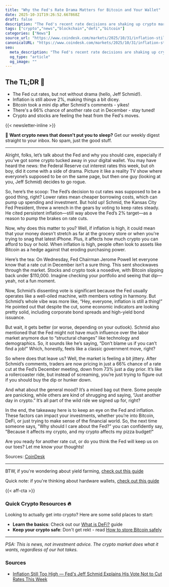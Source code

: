 ```yaml
---
title: "Why the Fed's Rate Drama Matters for Bitcoin and Your Wallet"
date: 2025-10-31T19:26:52.667868Z
draft: false
description: "The Fed's recent rate decisions are shaking up crypto markets. Learn how inflation and interest rates influence Bitcoin and DeFi trends."
tags: ["crypto","news","blockchain","defi","bitcoin"]
categories: ["News"]
source_url: "https://www.coindesk.com/markets/2025/10/31/inflation-still-too-high-fed-s-jeff-schmid-explains-his-vote-not-to-cut-rates-this-week"
canonicalURL: "https://www.coindesk.com/markets/2025/10/31/inflation-still-too-high-fed-s-jeff-schmid-explains-his-vote-not-to-cut-rates-this-week"
seo:
  meta_description: "The Fed's recent rate decisions are shaking up crypto markets. Learn how inflation and interest rates influence Bitcoin and DeFi trends."
  og_type: "article"
  og_image: ""
---
```


## The TL;DR 📝

- The Fed cut rates, but not without drama (hello, Jeff Schmid!).
- Inflation is still above 2%, making things a bit dicey.
- Bitcoin took a mini dip after Schmid's comments - yikes!
- There's a 66% chance of another rate cut in December - stay tuned!
- Crypto and stocks are feeling the heat from the Fed's moves.

{{< newsletter-inline >}}

📧 **Want crypto news that doesn't put you to sleep?** Get our weekly digest straight to your inbox. No spam, just the good stuff.

---

Alright, folks, let’s talk about the Fed and why you should care, especially if you’ve got some crypto tucked away in your digital wallet. You may have heard the news: the Federal Reserve cut interest rates this week, but oh boy, did it come with a side of drama. Picture it like a reality TV show where everyone’s supposed to be on the same page, but then one guy (looking at you, Jeff Schmid) decides to go rogue.

So, here’s the scoop: The Fed’s decision to cut rates was supposed to be a good thing, right? Lower rates mean cheaper borrowing costs, which can pump up spending and investment. But hold up! Schmid, the Kansas City Fed President, threw a wrench in the gears by voting to keep rates steady. He cited persistent inflation—still way above the Fed’s 2% target—as a reason to pump the brakes on rate cuts. 

Now, why does this matter to you? Well, if inflation is high, it could mean that your money doesn’t stretch as far at the grocery store or when you're trying to snag that latest iPhone. Plus, it affects how much crypto you can afford to buy or hold. When inflation is high, people often look to assets like Bitcoin as a hedge against that eroding purchasing power.

Here’s the tea: On Wednesday, Fed Chairman Jerome Powell let everyone know that a rate cut in December isn’t a sure thing. This sent shockwaves through the market. Stocks and crypto took a nosedive, with Bitcoin slipping back under $110,000. Imagine checking your portfolio and seeing that dip—yeah, not a fun moment.

Now, Schmid’s dissenting vote is significant because the Fed usually operates like a well-oiled machine, with members voting in harmony. But Schmid’s whole vibe was more like, “Hey, everyone, inflation is still a thing!” He pointed out that despite the cut, some economic indicators are looking pretty solid, including corporate bond spreads and high-yield bond issuance.

But wait, it gets better (or worse, depending on your outlook). Schmid also mentioned that the Fed might not have much influence over the labor market anymore due to “structural changes” like technology and demographics. So, it sounds like he’s saying, “Don’t blame us if you can’t find a job!” Which, honestly, feels like a classic government move, right?

So where does that leave us? Well, the market is feeling a bit jittery. After Schmid’s comments, traders are now pricing in just a 66% chance of a rate cut at the Fed’s December meeting, down from 73% just a day prior. It’s like a rollercoaster ride, but instead of screaming, you’re just trying to figure out if you should buy the dip or hunker down. 

And what about the general mood? It’s a mixed bag out there. Some people are panicking, while others are kind of shrugging and saying, “Just another day in crypto.” It’s all part of the wild ride we signed up for, right? 

In the end, the takeaway here is to keep an eye on the Fed and inflation. These factors can impact your investments, whether you’re into Bitcoin, DeFi, or just trying to make sense of the financial world. So, the next time someone says, "Why should I care about the Fed?" you can confidently say, "Because it affects my crypto, and my crypto affects my pizza budget!" 

Are you ready for another rate cut, or do you think the Fed will keep us on our toes? Let me know your thoughts!

Sources: [CoinDesk](https://www.coindesk.com/markets/2025/10/31/inflation-still-too-high-fed-s-jeff-schmid-explains-his-vote-not-to-cut-rates-this-week)

---

BTW, if you're wondering about yield farming, [check out this guide](/pages/yield-farming-explained/)

Quick note: if you're thinking about hardware wallets, [check out this guide](/pages/best-hardware-wallets/)

{{< aff-cta >}}

### Quick Crypto Resources 🔥

Looking to actually get into crypto? Here are some solid places to start:
- **Learn the basics**: Check out our [What is DeFi?](/pages/what-is-defi/) guide
- **Keep your crypto safe**: Don't get rekt - read [How to store Bitcoin safely](/pages/how-to-store-bitcoin-safely/)


---

_PSA: This is news, not investment advice. The crypto market does what it wants, regardless of our hot takes._

### Sources
- [Inflation Still Too High — Fed's Jeff Schmid Explains His Vote Not to Cut Rates This Week](https://www.coindesk.com/markets/2025/10/31/inflation-still-too-high-fed-s-jeff-schmid-explains-his-vote-not-to-cut-rates-this-week)

